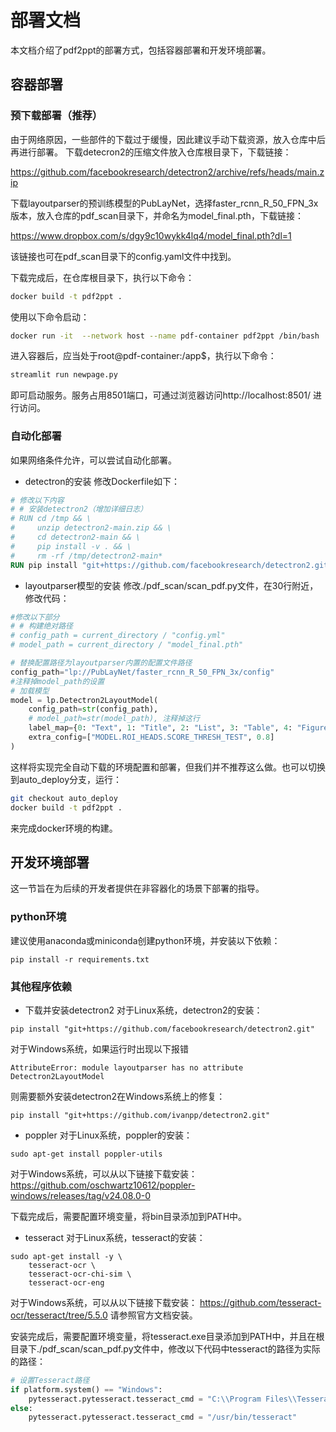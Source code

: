 # 部署文档
本文档介绍了pdf2ppt的部署方式，包括容器部署和开发环境部署。
## 容器部署
### 预下载部署（推荐）
由于网络原因，一些部件的下载过于缓慢，因此建议手动下载资源，放入仓库中后再进行部署。
下载detecron2的压缩文件放入仓库根目录下，下载链接：

https://github.com/facebookresearch/detectron2/archive/refs/heads/main.zip

下载layoutparser的预训练模型的PubLayNet，选择faster_rcnn_R_50_FPN_3x版本，放入仓库的pdf_scan目录下，并命名为model_final.pth，下载链接：

https://www.dropbox.com/s/dgy9c10wykk4lq4/model_final.pth?dl=1

该链接也可在pdf_scan目录下的config.yaml文件中找到。

下载完成后，在仓库根目录下，执行以下命令：

```bash
docker build -t pdf2ppt .
```
使用以下命令启动：
```bash
docker run -it  --network host --name pdf-container pdf2ppt /bin/bash
```
进入容器后，应当处于root@pdf-container:/app$，执行以下命令：
```bash
streamlit run newpage.py
```
即可启动服务。服务占用8501端口，可通过浏览器访问http://localhost:8501/ 进行访问。

### 自动化部署
如果网络条件允许，可以尝试自动化部署。

- detectron的安装
修改Dockerfile如下：
```Dockerfile
# 修改以下内容
# # 安装detectron2（增加详细日志）
# RUN cd /tmp && \
#     unzip detectron2-main.zip && \
#     cd detectron2-main && \  
#     pip install -v . && \
#     rm -rf /tmp/detectron2-main*
RUN pip install "git+https://github.com/facebookresearch/detectron2.git"

```
- layoutparser模型的安装
修改./pdf_scan/scan_pdf.py文件，在30行附近，修改代码：
```python
#修改以下部分
# # 构建绝对路径
# config_path = current_directory / "config.yml"
# model_path = current_directory / "model_final.pth"

# 替换配置路径为layoutparser内置的配置文件路径
config_path="lp://PubLayNet/faster_rcnn_R_50_FPN_3x/config"
#注释掉model_path的设置
# 加载模型
model = lp.Detectron2LayoutModel(
    config_path=str(config_path),
    # model_path=str(model_path), 注释掉这行
    label_map={0: "Text", 1: "Title", 2: "List", 3: "Table", 4: "Figure"},
    extra_config=["MODEL.ROI_HEADS.SCORE_THRESH_TEST", 0.8]
)
```
这样将实现完全自动下载的环境配置和部署，但我们并不推荐这么做。也可以切换到auto_deploy分支，运行：
```bash
git checkout auto_deploy
docker build -t pdf2ppt .
```
来完成docker环境的构建。

## 开发环境部署
这一节旨在为后续的开发者提供在非容器化的场景下部署的指导。

### python环境
建议使用anaconda或miniconda创建python环境，并安装以下依赖：
```
pip install -r requirements.txt
```

### 其他程序依赖

- 下载并安装detectron2
对于Linux系统，detectron2的安装：
```
pip install "git+https://github.com/facebookresearch/detectron2.git"
```
对于Windows系统，如果运行时出现以下报错
```
AttributeError: module layoutparser has no attribute Detectron2LayoutModel
```
则需要额外安装detectron2在Windows系统上的修复：
```
pip install "git+https://github.com/ivanpp/detectron2.git"
```

- poppler
对于Linux系统，poppler的安装：
```
sudo apt-get install poppler-utils
```

对于Windows系统，可以从以下链接下载安装：
https://github.com/oschwartz10612/poppler-windows/releases/tag/v24.08.0-0

下载完成后，需要配置环境变量，将bin目录添加到PATH中。

- tesseract
对于Linux系统，tesseract的安装：
```
sudo apt-get install -y \
    tesseract-ocr \
    tesseract-ocr-chi-sim \
    tesseract-ocr-eng
```

对于Windows系统，可以从以下链接下载安装：
https://github.com/tesseract-ocr/tesseract/tree/5.5.0
请参照官方文档安装。

安装完成后，需要配置环境变量，将tesseract.exe目录添加到PATH中，并且在根目录下./pdf_scan/scan_pdf.py文件中，修改以下代码中tesseract的路径为实际的路径：
```python
# 设置Tesseract路径
if platform.system() == "Windows":
    pytesseract.pytesseract.tesseract_cmd = "C:\\Program Files\\Tesseract-OCR\\tesseract.exe"
else:  
    pytesseract.pytesseract.tesseract_cmd = "/usr/bin/tesseract"
```